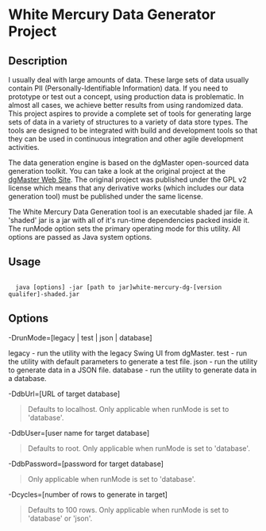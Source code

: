 White Mercury Data Generator Project
====================================

Description
-----------

I usually deal with large amounts of data.  These large sets of data usually contain PII (Personally-Identifiable Information) data.  If you need to prototype or test out a concept, using production data is problematic.  In almost all cases, we achieve better results from using randomized data.  This project aspires to provide a complete set of tools for generating large sets of data in a variety of structures to a variety of data store types.  The tools are designed to be integrated with build and development tools so that they can be used in continuous integration and other agile development activities.

The data generation engine is based on the dgMaster open-sourced data generation toolkit.  You can take a look at the original project at the [dgMaster Web Site](http://dgmaster.sourceforge.net/).  The original project was published under the GPL v2 license which means that any derivative works (which includes our data generation tool) must be published under the same license.

The White Mercury Data Generation tool is an executable shaded jar file.  A 'shaded' jar is a jar with all of it's run-time dependencies packed inside it.  The runMode option sets the primary operating mode for this utility.  All options are passed as Java system options.

Usage
-----

``` shell

  java [options] -jar [path to jar]white-mercury-dg-[version qualifer]-shaded.jar

```

Options
-------

  -DrunMode=[legacy | test | json | database]

  legacy - run the utility with the legacy Swing UI from dgMaster.
  test - run the utility with default parameters to generate a test file.
  json - run the utility to generate data in a JSON file.
  database - run the utility to generate data in a database.

  -DdbUrl=[URL of target database]

  >Defaults to localhost.  Only applicable when runMode is set to 'database'.

  -DdbUser=[user name for target database]

  >Defaults to root.  Only applicable when runMode is set to 'database'.

  -DdbPassword=[password for target database]

  >Only applicable when runMode is set to 'database'.

  -Dcycles=[number of rows to generate in target]

  >Defaults to 100 rows.  Only applicable when runMode is set to 'database' or 'json'.
